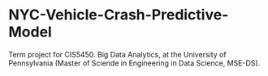 # NYC-Vehicle-Crash-Predictive-Model
Term project for CIS5450. Big Data Analytics, at the University of Pennsylvania (Master of Sciende in Engineering in Data Science, MSE-DS).

